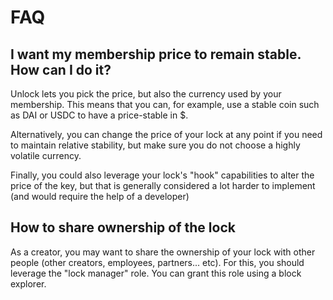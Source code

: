 # FAQ

## I want my membership price to remain stable. How can I do it?

Unlock lets you pick the price, but also the currency used by your membership. This means that you can, for example, use a stable coin such as DAI or USDC to have a price-stable in $.

Alternatively, you can change the price of your lock at any point if you need to maintain relative stability, but make sure you do not choose a highly volatile currency.

Finally, you could also leverage your lock's "hook" capabilities to alter the price of the key, but that is generally considered a lot harder to implement \(and would require the help of a developer\)

## How to share ownership of the lock 

As a creator, you may want to share the ownership of your lock with other people \(other creators, employees, partners... etc\). For this, you should leverage the "lock manager" role. You can grant this role using a block explorer.


